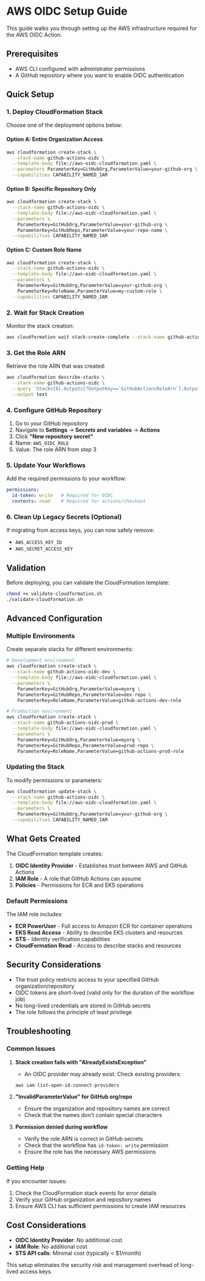 # AWS OIDC Setup Guide

This guide walks you through setting up the AWS infrastructure required for the AWS OIDC Action.

## Prerequisites

- AWS CLI configured with administrator permissions
- A GitHub repository where you want to enable OIDC authentication

## Quick Setup

### 1. Deploy CloudFormation Stack

Choose one of the deployment options below:

#### Option A: Entire Organization Access
```bash
aws cloudformation create-stack \
  --stack-name github-actions-oidc \
  --template-body file://aws-oidc-cloudformation.yaml \
  --parameters ParameterKey=GitHubOrg,ParameterValue=your-github-org \
  --capabilities CAPABILITY_NAMED_IAM
```

#### Option B: Specific Repository Only
```bash
aws cloudformation create-stack \
  --stack-name github-actions-oidc \
  --template-body file://aws-oidc-cloudformation.yaml \
  --parameters \
    ParameterKey=GitHubOrg,ParameterValue=your-github-org \
    ParameterKey=GitHubRepo,ParameterValue=your-repo-name \
  --capabilities CAPABILITY_NAMED_IAM
```

#### Option C: Custom Role Name
```bash
aws cloudformation create-stack \
  --stack-name github-actions-oidc \
  --template-body file://aws-oidc-cloudformation.yaml \
  --parameters \
    ParameterKey=GitHubOrg,ParameterValue=your-github-org \
    ParameterKey=RoleName,ParameterValue=my-custom-role \
  --capabilities CAPABILITY_NAMED_IAM
```

### 2. Wait for Stack Creation

Monitor the stack creation:
```bash
aws cloudformation wait stack-create-complete --stack-name github-actions-oidc
```

### 3. Get the Role ARN

Retrieve the role ARN that was created:
```bash
aws cloudformation describe-stacks \
  --stack-name github-actions-oidc \
  --query 'Stacks[0].Outputs[?OutputKey==`GitHubActionsRoleArn`].OutputValue' \
  --output text
```

### 4. Configure GitHub Repository

1. Go to your GitHub repository
2. Navigate to **Settings** → **Secrets and variables** → **Actions**
3. Click **"New repository secret"**
4. Name: `AWS_OIDC_ROLE`
5. Value: The role ARN from step 3

### 5. Update Your Workflows

Add the required permissions to your workflow:

```yaml
permissions:
  id-token: write   # Required for OIDC
  contents: read    # Required for actions/checkout
```

### 6. Clean Up Legacy Secrets (Optional)

If migrating from access keys, you can now safely remove:
- `AWS_ACCESS_KEY_ID`
- `AWS_SECRET_ACCESS_KEY`

## Validation

Before deploying, you can validate the CloudFormation template:

```bash
chmod +x validate-cloudformation.sh
./validate-cloudformation.sh
```

## Advanced Configuration

### Multiple Environments

Create separate stacks for different environments:

```bash
# Development environment
aws cloudformation create-stack \
  --stack-name github-actions-oidc-dev \
  --template-body file://aws-oidc-cloudformation.yaml \
  --parameters \
    ParameterKey=GitHubOrg,ParameterValue=myorg \
    ParameterKey=GitHubRepo,ParameterValue=dev-repo \
    ParameterKey=RoleName,ParameterValue=github-actions-dev-role

# Production environment
aws cloudformation create-stack \
  --stack-name github-actions-oidc-prod \
  --template-body file://aws-oidc-cloudformation.yaml \
  --parameters \
    ParameterKey=GitHubOrg,ParameterValue=myorg \
    ParameterKey=GitHubRepo,ParameterValue=prod-repo \
    ParameterKey=RoleName,ParameterValue=github-actions-prod-role
```

### Updating the Stack

To modify permissions or parameters:

```bash
aws cloudformation update-stack \
  --stack-name github-actions-oidc \
  --template-body file://aws-oidc-cloudformation.yaml \
  --parameters \
    ParameterKey=GitHubOrg,ParameterValue=your-github-org \
  --capabilities CAPABILITY_NAMED_IAM
```

## What Gets Created

The CloudFormation template creates:

1. **OIDC Identity Provider** - Establishes trust between AWS and GitHub Actions
2. **IAM Role** - A role that GitHub Actions can assume
3. **Policies** - Permissions for ECR and EKS operations

### Default Permissions

The IAM role includes:
- **ECR PowerUser** - Full access to Amazon ECR for container operations
- **EKS Read Access** - Ability to describe EKS clusters and resources
- **STS** - Identity verification capabilities
- **CloudFormation Read** - Access to describe stacks and resources

## Security Considerations

- The trust policy restricts access to your specified GitHub organization/repository
- OIDC tokens are short-lived (valid only for the duration of the workflow job)
- No long-lived credentials are stored in GitHub secrets
- The role follows the principle of least privilege

## Troubleshooting

### Common Issues

1. **Stack creation fails with "AlreadyExistsException"**
   - An OIDC provider may already exist. Check existing providers:
   ```bash
   aws iam list-open-id-connect-providers
   ```

2. **"InvalidParameterValue" for GitHub org/repo**
   - Ensure the organization and repository names are correct
   - Check that the names don't contain special characters

3. **Permission denied during workflow**
   - Verify the role ARN is correct in GitHub secrets
   - Check that the workflow has `id-token: write` permission
   - Ensure the role has the necessary AWS permissions

### Getting Help

If you encounter issues:
1. Check the CloudFormation stack events for error details
2. Verify your GitHub organization and repository names
3. Ensure AWS CLI has sufficient permissions to create IAM resources

## Cost Considerations

- **OIDC Identity Provider**: No additional cost
- **IAM Role**: No additional cost
- **STS API calls**: Minimal cost (typically < $1/month)

This setup eliminates the security risk and management overhead of long-lived access keys.